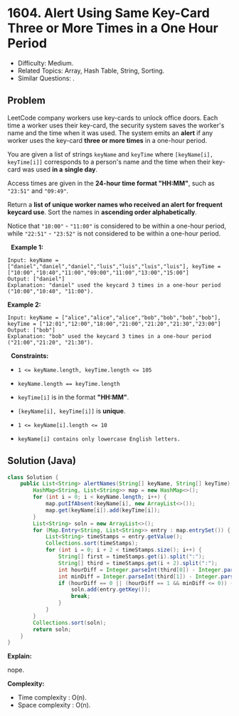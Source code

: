 # 1604. Alert Using Same Key-Card Three or More Times in a One Hour Period

- Difficulty: Medium.
- Related Topics: Array, Hash Table, String, Sorting.
- Similar Questions: .

## Problem

LeetCode company workers use key-cards to unlock office doors. Each time a worker uses their key-card, the security system saves the worker's name and the time when it was used. The system emits an **alert** if any worker uses the key-card **three or more times** in a one-hour period.

You are given a list of strings ```keyName``` and ```keyTime``` where ```[keyName[i], keyTime[i]]``` corresponds to a person's name and the time when their key-card was used **in a** **single day**.

Access times are given in the **24-hour time format "HH:MM"**, such as ```"23:51"``` and ```"09:49"```.

Return a **list of unique worker names who received an alert for frequent keycard use**. Sort the names in **ascending order alphabetically**.

Notice that ```"10:00"``` - ```"11:00"``` is considered to be within a one-hour period, while ```"22:51"``` - ```"23:52"``` is not considered to be within a one-hour period.

 
**Example 1:**

```
Input: keyName = ["daniel","daniel","daniel","luis","luis","luis","luis"], keyTime = ["10:00","10:40","11:00","09:00","11:00","13:00","15:00"]
Output: ["daniel"]
Explanation: "daniel" used the keycard 3 times in a one-hour period ("10:00","10:40", "11:00").
```

**Example 2:**

```
Input: keyName = ["alice","alice","alice","bob","bob","bob","bob"], keyTime = ["12:01","12:00","18:00","21:00","21:20","21:30","23:00"]
Output: ["bob"]
Explanation: "bob" used the keycard 3 times in a one-hour period ("21:00","21:20", "21:30").
```

 
**Constraints:**


	
- ```1 <= keyName.length, keyTime.length <= 105```
	
- ```keyName.length == keyTime.length```
	
- ```keyTime[i]``` is in the format **"HH:MM"**.
	
- ```[keyName[i], keyTime[i]]``` is **unique**.
	
- ```1 <= keyName[i].length <= 10```
	
- ```keyName[i] contains only lowercase English letters.```



## Solution (Java)

```java
class Solution {
    public List<String> alertNames(String[] keyName, String[] keyTime) {
        HashMap<String, List<String>> map = new HashMap<>();
        for (int i = 0; i < keyName.length; i++) {
            map.putIfAbsent(keyName[i], new ArrayList<>());
            map.get(keyName[i]).add(keyTime[i]);
        }
        List<String> soln = new ArrayList<>();
        for (Map.Entry<String, List<String>> entry : map.entrySet()) {
            List<String> timeStamps = entry.getValue();
            Collections.sort(timeStamps);
            for (int i = 0; i + 2 < timeStamps.size(); i++) {
                String[] first = timeStamps.get(i).split(":");
                String[] third = timeStamps.get(i + 2).split(":");
                int hourDiff = Integer.parseInt(third[0]) - Integer.parseInt(first[0]);
                int minDiff = Integer.parseInt(third[1]) - Integer.parseInt(first[1]);
                if (hourDiff == 0 || (hourDiff == 1 && minDiff <= 0)) {
                    soln.add(entry.getKey());
                    break;
                }
            }
        }
        Collections.sort(soln);
        return soln;
    }
}
```

**Explain:**

nope.

**Complexity:**

* Time complexity : O(n).
* Space complexity : O(n).
